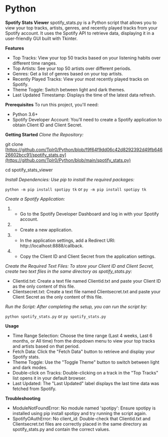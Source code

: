 # Python
**Spotify Stats Viewer**
spotify_stats.py is a Python script that allows you to view your top tracks, artists, genres, and recently played tracks from your Spotify account. It uses the Spotify API to retrieve data, displaying it in a user-friendly GUI built with Tkinter.

**Features**
- Top Tracks: View your top 50 tracks based on your listening habits over different time ranges.
- Top Artists: See your top 50 artists over different periods.
- Genres: Get a list of genres based on your top artists.
- Recently Played Tracks: View your most recently played tracks on Spotify.
- Theme Toggle: Switch between light and dark themes.
- Last Updated Timestamp: Displays the time of the latest data refresh.
  
**Prerequisites**
To run this project, you'll need:
- Python 3.6+
- Spotify Developer Account: You'll need to create a Spotify application to obtain Client ID and Client Secret.

**Getting Started**
*Clone the Repository:*

git clone [https://github.com/Tplr0/Python/blob/f9f64f9dd06c42d8292392d49fb64626602bcc91/spotify_stats.py](https://github.com/Tplr0/Python/blob/main/spotify_stats.py)

cd spotify_stats_viewer

*Install Dependencies: Use pip to install the required packages:*

```python -m pip install spotipy tk```
or
```py -m pip install spotipy tk```

*Create a Spotify Application:*

1. - Go to the Spotify Developer Dashboard and log in with your Spotify account.
2. - Create a new application.
3. - In the application settings, add a Redirect URI: http://localhost:8888/callback.
4. - Copy the Client ID and Client Secret from the application settings.

*Create the Required Text Files: To store your Client ID and Client Secret, create two text files in the same directory as spotify_stats.py:*

- Clientid.txt: Create a text file named Clientid.txt and paste your Client ID as the only content of this file.
- Clientsecret.txt: Create a text file named Clientsecret.txt and paste your Client Secret as the only content of this file.

*Run the Script: After completing the setup, you can run the script by:*

```python spotify_stats.py```
or
```py spotify_stats.py```

**Usage**

- Time Range Selection: Choose the time range (Last 4 weeks, Last 6 months, or All time) from the dropdown menu to view your top tracks and artists based on that period.
- Fetch Data: Click the "Fetch Data" button to retrieve and display your Spotify stats.
- Theme Toggle: Use the "Toggle Theme" button to switch between light and dark modes.
- Double-click on Tracks: Double-clicking on a track in the "Top Tracks" list opens it in your default browser.
- Last Updated: The "Last Updated" label displays the last time data was fetched from Spotify.

**Troubleshooting**
- ModuleNotFoundError: No module named 'spotipy': Ensure spotipy is installed using pip install spotipy and try running the script again.
- SpotifyOAuthError: No client_id: Double-check that Clientid.txt and Clientsecret.txt files are correctly placed in the same directory as spotify_stats.py and contain the correct values.

